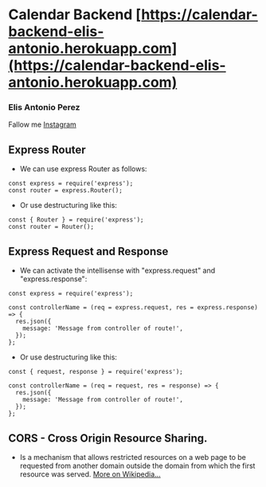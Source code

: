 # Calendar Backend [https://calendar-backend-elis-antonio.herokuapp.com](https://calendar-backend-elis-antonio.herokuapp.com)

### Elis Antonio Perez
Fallow me [Instagram](https://www.instagram.com/elisperezmusic/)

## Express Router
- We can use express Router as follows:
```
const express = require('express');
const router = express.Router();
```

- Or use destructuring like this:
```
const { Router } = require('express');
const router = Router();
```

## Express Request and Response

- We can activate the intellisense with "express.request" and "express.response":
```
const express = require('express');

const controllerName = (req = express.request, res = express.response) => {
  res.json({
    message: 'Message from controller of route!',
  });
};
```

- Or use destructuring like this:
```
const { request, response } = require('express');

const controllerName = (req = request, res = response) => {
  res.json({
    message: 'Message from controller of route!',
  });
};
```

## CORS - Cross Origin Resource Sharing.
- Is a mechanism that allows restricted resources on a web page to be requested from another domain outside the domain from which the first resource was served. [More on Wikipedia...](https://en.wikipedia.org/wiki/Cross-origin_resource_sharing)